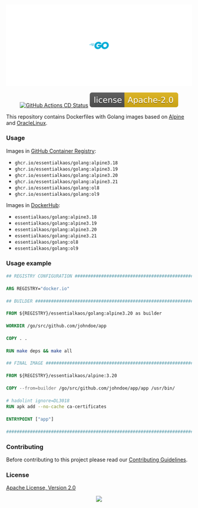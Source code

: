 <p align="center"><a href="#readme"><img src=".github/images/card.svg"/></a></p>

<p align="center">
  <a href="https://kaos.sh/w/golang/cd"><img src="https://kaos.sh/w/golang/cd.svg" alt="GitHub Actions CD Status" /></a>
  <a href="#license"><img src=".github/images/license.svg"/></a>
</p>

This repository contains Dockerfiles with Golang images based on [Alpine](https://www.alpinelinux.org) and [OracleLinux](https://www.oracle.com/linux/).

### Usage

Images in [GitHub Container Registry](https://kaos.sh/p/golang):

- `ghcr.io/essentialkaos/golang:alpine3.18`
- `ghcr.io/essentialkaos/golang:alpine3.19`
- `ghcr.io/essentialkaos/golang:alpine3.20`
- `ghcr.io/essentialkaos/golang:alpine3.21`
- `ghcr.io/essentialkaos/golang:ol8`
- `ghcr.io/essentialkaos/golang:ol9`

Images in [DockerHub](https://kaos.sh/d/golang):

- `essentialkaos/golang:alpine3.18`
- `essentialkaos/golang:alpine3.19`
- `essentialkaos/golang:alpine3.20`
- `essentialkaos/golang:alpine3.21`
- `essentialkaos/golang:ol8`
- `essentialkaos/golang:ol9`

### Usage example

```dockerfile
## REGISTRY CONFIGURATION ######################################################

ARG REGISTRY="docker.io"

## BUILDER #####################################################################

FROM ${REGISTRY}/essentialkaos/golang:alpine3.20 as builder

WORKDIR /go/src/github.com/johndoe/app

COPY . .

RUN make deps && make all

## FINAL IMAGE #################################################################

FROM ${REGISTRY}/essentialkaos/alpine:3.20

COPY --from=builder /go/src/github.com/johndoe/app/app /usr/bin/

# hadolint ignore=DL3018
RUN apk add --no-cache ca-certificates

ENTRYPOINT ["app"]

################################################################################
```

### Contributing

Before contributing to this project please read our [Contributing Guidelines](https://github.com/essentialkaos/contributing-guidelines#contributing-guidelines).

### License

[Apache License, Version 2.0](http://www.apache.org/licenses/LICENSE-2.0)

<p align="center"><a href="https://essentialkaos.com"><img src="https://gh.kaos.st/ekgh.svg"/></a></p>
